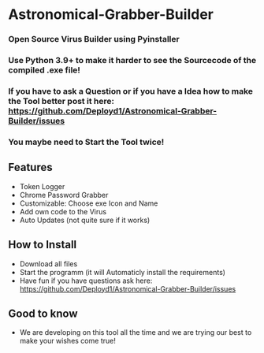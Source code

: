 # Astronomical-Grabber-Builder
### Open Source Virus Builder using Pyinstaller 
### Use Python 3.9+ to make it harder to see the Sourcecode of the compiled .exe file!
### If you have to ask a Question or if you have a Idea how to make the Tool better post it here: https://github.com/Deployd1/Astronomical-Grabber-Builder/issues
### You maybe need to Start the Tool twice!

Features
-----------------------------------
- Token Logger
- Chrome Password Grabber
- Customizable: Choose exe Icon and Name
- Add own code to the Virus
- Auto Updates (not quite sure if it works)

How to Install
-----------------------------------
- Download all files
- Start the programm (it will Automaticly install the requirements)
- Have fun if you have questions ask here: https://github.com/Deployd1/Astronomical-Grabber-Builder/issues

Good to know
-----------------------------------
- We are developing on this tool all the time and we are trying our best to make your wishes come true!

